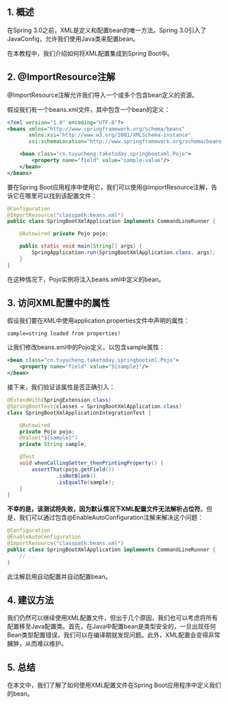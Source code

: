 ## 1. 概述

在Spring 3.0之前，XML是定义和配置bean的唯一方法。Spring 3.0引入了JavaConfig，允许我们使用Java类来配置bean。

在本教程中，我们介绍如何将XML配置集成到Spring Boot中。

## 2. @ImportResource注解

@ImportResource注解允许我们导入一个或多个包含bean定义的资源。

假设我们有一个beans.xml文件，其中包含一个bean的定义：

```xml
<?xml version="1.0" encoding="UTF-8"?>
<beans xmlns="http://www.springframework.org/schema/beans"
       xmlns:xsi="http://www.w3.org/2001/XMLSchema-instance"
       xsi:schemaLocation="http://www.springframework.org/schema/beans http://www.springframework.org/schema/beans/spring-beans.xsd">

    <bean class="cn.tuyucheng.taketoday.springbootxml.Pojo">
        <property name="field" value="sample-value"/>
    </bean>
</beans>
```

要在Spring Boot应用程序中使用它，我们可以使用@ImportResource注解，告诉它在哪里可以找到该配置文件：

```java
@Configuration
@ImportResource("classpath:beans.xml")
public class SpringBootXmlApplication implements CommandLineRunner {

    @Autowired private Pojo pojo;

    public static void main(String[] args) {
        SpringApplication.run(SpringBootXmlApplication.class, args);
    }
}
```

在这种情况下，Pojo实例将注入beans.xml中定义的bean。

## 3. 访问XML配置中的属性

假设我们要在XML中使用application.properties文件中声明的属性：

```properties
sample=string loaded from properties!
```

让我们修改beans.xml中的Pojo定义，以包含sample属性：

```xml
<bean class="cn.tuyucheng.taketoday.springbootxml.Pojo">
    <property name="field" value="${sample}"/>
</bean>
```

接下来，我们验证该属性是否正确引入：

```java
@ExtendWith(SpringExtension.class)
@SpringBootTest(classes = SpringBootXmlApplication.class)
class SpringBootXmlApplicationIntegrationTest {

    @Autowired
    private Pojo pojo;
    @Value("${sample}")
    private String sample;

    @Test
    void whenCallingGetter_thenPrintingProperty() {
        assertThat(pojo.getField())
                .isNotBlank()
                .isEqualTo(sample);
    }
}
```

**不幸的是，该测试将失败，因为默认情况下XML配置文件无法解析占位符**。但是，我们可以通过包含@EnableAutoConfiguration注解来解决这个问题：

```java
@Configuration
@EnableAutoConfiguration
@ImportResource("classpath:beans.xml")
public class SpringBootXmlApplication implements CommandLineRunner {
    // ...
}
```

此注解启用自动配置并自动配置bean。

## 4. 建议方法

我们仍然可以继续使用XML配置文件，但出于几个原因，我们也可以考虑将所有配置移至Java配置类。首先，在Java中配置bean是类型安全的，一旦出现任何Bean类型配置错误，我们可以在编译期就发现问题。此外，XML配置会变得非常臃肿，从而难以维护。

## 5. 总结

在本文中，我们了解了如何使用XML配置文件在Spring Boot应用程序中定义我们的bean。